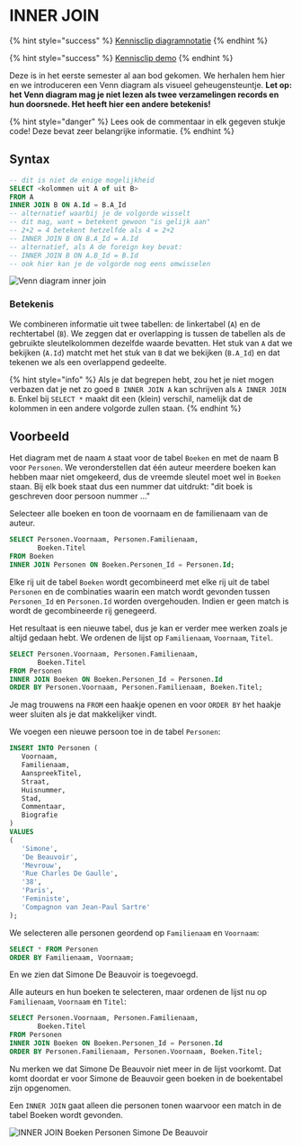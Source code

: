 # INNER JOIN

{% hint style="success" %}
[Kennisclip diagramnotatie](https://youtu.be/bqNvWc0AXjw)
{% endhint %}

{% hint style="success" %}
[Kennisclip demo](https://youtu.be/XyhEl8Gt8Rg)
{% endhint %}

Deze is in het eerste semester al aan bod gekomen. We herhalen hem hier en we introduceren een Venn diagram als visueel geheugensteuntje. **Let op: het Venn diagram mag je niet lezen als twee verzamelingen records en hun doorsnede. Het heeft hier een andere betekenis!**

{% hint style="danger" %}
Lees ook de commentaar in elk gegeven stukje code! Deze bevat zeer belangrijke informatie.
{% endhint %}

## Syntax

```sql
-- dit is niet de enige mogelijkheid
SELECT <kolommen uit A of uit B>
FROM A
INNER JOIN B ON A.Id = B.A_Id
-- alternatief waarbij je de volgorde wisselt
-- dit mag, want = betekent gewoon "is gelijk aan"
-- 2+2 = 4 betekent hetzelfde als 4 = 2+2
-- INNER JOIN B ON B.A_Id = A.Id
-- alternatief, als A de foreign key bevat:
-- INNER JOIN B ON A.B_Id = B.Id
-- ook hier kan je de volgorde nog eens omwisselen
```

![Venn diagram inner join](https://modernways.be/myap/it/image/sql/venn%20diagram%20inner%20join.png)

### Betekenis

We combineren informatie uit twee tabellen: de linkertabel \(`A`\) en de rechtertabel \(`B`\). We zeggen dat er overlapping is tussen de tabellen als de gebruikte sleutelkolommen dezelfde waarde bevatten. Het stuk van `A` dat we bekijken \(`A.Id`\) matcht met het stuk van `B` dat we bekijken \(`B.A_Id`\) en dat tekenen we als een overlappend gedeelte.

{% hint style="info" %}
Als je dat begrepen hebt, zou het je niet mogen verbazen dat je net zo goed `B INNER JOIN A` kan schrijven als `A INNER JOIN B`. Enkel bij `SELECT *` maakt dit een \(klein\) verschil, namelijk dat de kolommen in een andere volgorde zullen staan.
{% endhint %}

## Voorbeeld

Het diagram met de naam `A` staat voor de tabel `Boeken` en met de naam B voor `Personen`. We veronderstellen dat één auteur meerdere boeken kan hebben maar niet omgekeerd, dus de vreemde sleutel moet wel in `Boeken` staan. Bij elk boek staat dus een nummer dat uitdrukt: "dit boek is geschreven door persoon nummer ..."

Selecteer alle boeken en toon de voornaam en de familienaam van de auteur.

```sql
SELECT Personen.Voornaam, Personen.Familienaam,
       Boeken.Titel 
FROM Boeken
INNER JOIN Personen ON Boeken.Personen_Id = Personen.Id;
```

Elke rij uit de tabel `Boeken` wordt gecombineerd met elke rij uit de tabel `Personen` en de combinaties waarin een match wordt gevonden tussen `Personen_Id` en `Personen.Id` worden overgehouden. Indien er geen match is wordt de gecombineerde rij genegeerd.

Het resultaat is een nieuwe tabel, dus je kan er verder mee werken zoals je altijd gedaan hebt. We ordenen de lijst op `Familienaam`, `Voornaam`, `Titel`.

```sql
SELECT Personen.Voornaam, Personen.Familienaam,
       Boeken.Titel 
FROM Personen
INNER JOIN Boeken ON Boeken.Personen_Id = Personen.Id
ORDER BY Personen.Voornaam, Personen.Familienaam, Boeken.Titel;
```

Je mag trouwens na `FROM` een haakje openen en voor `ORDER BY` het haakje weer sluiten als je dat makkelijker vindt.

We voegen een nieuwe persoon toe in de tabel `Personen`:

```sql
INSERT INTO Personen (
   Voornaam, 
   Familienaam,
   AanspreekTitel,
   Straat, 
   Huisnummer,
   Stad, 
   Commentaar,
   Biografie
)
VALUES
(
   'Simone', 
   'De Beauvoir', 
   'Mevrouw',
   'Rue Charles De Gaulle', 
   '38', 
   'Paris', 
   'Feministe',
   'Compagnon van Jean-Paul Sartre'
);
```

We selecteren alle personen geordend op `Familienaam` en `Voornaam`:

```sql
SELECT * FROM Personen
ORDER BY Familienaam, Voornaam;
```

En we zien dat Simone De Beauvoir is toegevoegd.

Alle auteurs en hun boeken te selecteren, maar ordenen de lijst nu op `Familienaam`, `Voornaam` en `Titel`:

```sql
SELECT Personen.Voornaam, Personen.Familienaam,
       Boeken.Titel 
FROM Personen
INNER JOIN Boeken ON Boeken.Personen_Id = Personen.Id
ORDER BY Personen.Familienaam, Personen.Voornaam, Boeken.Titel;
```

Nu merken we dat Simone De Beauvoir niet meer in de lijst voorkomt. Dat komt doordat er voor Simone de Beauvoir geen boeken in de boekentabel zijn opgenomen.

Een `INNER JOIN` gaat alleen die personen tonen waarvoor een match in de tabel Boeken wordt gevonden.

![INNER JOIN Boeken Personen Simone De Beauvoir](https://modernways.be/myap/it/image/sql/inner%20join%20Boeken%20Personen%20Simone%20De%20Beauvoir.png)

